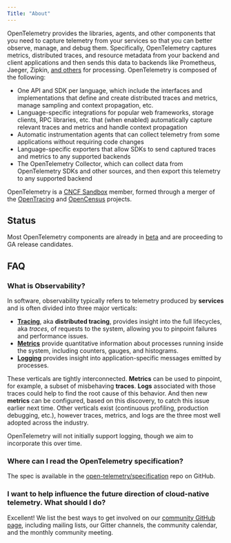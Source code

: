 ```yaml
---
Title: "About"
---
```

OpenTelemetry provides the libraries, agents, and other components that you need to capture telemetry from your services so that you can better observe, manage, and debug them. Specifically, OpenTelemetry captures metrics, distributed traces, and resource metadata from your backend and client applications and then sends this data to backends like Prometheus, Jaeger, Zipkin, [and others](https://opentelemetry.io/registry/?s=exporter) for processing. OpenTelemetry is composed of the following:

- One API and SDK per language, which include the interfaces and implementations that  define and create distributed traces and metrics, manage sampling and context propagation, etc.
- Language-specific integrations for popular web frameworks, storage clients, RPC libraries, etc. that (when enabled) automatically capture relevant traces and metrics and handle context propagation
- Automatic instrumentation agents that can collect telemetry from some applications without requiring code changes
- Language-specific exporters that allow SDKs to send captured traces and metrics to any supported backends
- The OpenTelemetry Collector, which can collect data from OpenTelemetry SDKs and other sources, and then export this telemetry to any supported backend

OpenTelemetry is a [CNCF Sandbox](https://www.cncf.io/sandbox-projects/) member, formed through a merger of the [OpenTracing](https://www.opentracing.io) and [OpenCensus](https://www.opencensus.io) projects.

## Status
Most OpenTelemetry components are already in [beta](/project-status) and are proceeding to GA release candidates.

## FAQ
### What is Observability?
In software, observability typically refers to telemetry produced by **services** and is often divided into three major verticals:

* [**Tracing**](https://opentracing.io/docs/overview/what-is-tracing), aka **distributed tracing**, provides insight into the full lifecycles, aka *traces*, of requests to the system, allowing you to pinpoint failures and performance issues.  
* [**Metrics**](https://opencensus.io/stats) provide quantitative information about processes running inside the system, including counters, gauges, and histograms.
* [**Logging**](https://en.wikipedia.org/wiki/Log_file) provides insight into application-specific messages emitted by processes.

These verticals are tightly interconnected. **Metrics** can be used to pinpoint, for example, a subset of misbehaving **traces**. **Logs** associated with those traces could help to find the root cause of this behavior. And then new **metrics** can be configured, based on this discovery, to catch this issue earlier next time. Other verticals exist (continuous profiling, production debugging, etc.), however traces, metrics, and logs are the three most well adopted across the industry.

OpenTelemetry will not initially support logging, though we aim to incorporate this over time.

### Where can I read the OpenTelemetry specification?
The spec is available in the [open-telemetry/specification](https://github.com/open-telemetry/specification) repo on GitHub.

### I want to help influence the future direction of cloud-native telemetry. What should I do?
Excellent! We list the best ways to get involved on our [community GitHub page](https://github.com/open-telemetry/community#get-involved), including mailing lists, our Gitter channels, the community calendar, and the monthly community meeting.
